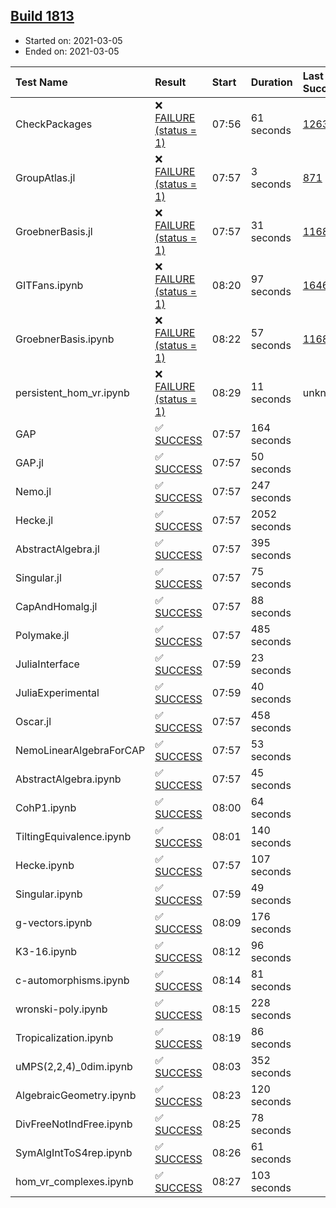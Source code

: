 ## [Build 1813](https://oscarci.mathematik.uni-kl.de/job/oscar-stable/1813/)

* Started on: 2021-03-05
* Ended on: 2021-03-05

| Test Name    | Result | Start | Duration | Last Success | First Failure |
|:-------------|:-------|:------|:---------|:-------------|:--------------|
| CheckPackages | ❌ [FAILURE (status = 1)](https://oscarci.mathematik.uni-kl.de/job/oscar-stable/1813/artifact/logs/build-1813/CheckPackages.log) | 07:56 | 61 seconds | [1263](https://oscarci.mathematik.uni-kl.de/job/oscar-stable/1263/) | [1264](https://oscarci.mathematik.uni-kl.de/job/oscar-stable/1264/) |
| GroupAtlas.jl | ❌ [FAILURE (status = 1)](https://oscarci.mathematik.uni-kl.de/job/oscar-stable/1813/artifact/logs/build-1813/GroupAtlas.jl.log) | 07:57 | 3 seconds | [871](https://oscarci.mathematik.uni-kl.de/job/oscar-stable/871/) | [872](https://oscarci.mathematik.uni-kl.de/job/oscar-stable/872/) |
| GroebnerBasis.jl | ❌ [FAILURE (status = 1)](https://oscarci.mathematik.uni-kl.de/job/oscar-stable/1813/artifact/logs/build-1813/GroebnerBasis.jl.log) | 07:57 | 31 seconds | [1168](https://oscarci.mathematik.uni-kl.de/job/oscar-stable/1168/) | [1169](https://oscarci.mathematik.uni-kl.de/job/oscar-stable/1169/) |
| GITFans.ipynb | ❌ [FAILURE (status = 1)](https://oscarci.mathematik.uni-kl.de/job/oscar-stable/1813/artifact/logs/build-1813/GITFans.ipynb.log) | 08:20 | 97 seconds | [1646](https://oscarci.mathematik.uni-kl.de/job/oscar-stable/1646/) | [1647](https://oscarci.mathematik.uni-kl.de/job/oscar-stable/1647/) |
| GroebnerBasis.ipynb | ❌ [FAILURE (status = 1)](https://oscarci.mathematik.uni-kl.de/job/oscar-stable/1813/artifact/logs/build-1813/GroebnerBasis.ipynb.log) | 08:22 | 57 seconds | [1168](https://oscarci.mathematik.uni-kl.de/job/oscar-stable/1168/) | [1169](https://oscarci.mathematik.uni-kl.de/job/oscar-stable/1169/) |
| persistent_hom_vr.ipynb | ❌ [FAILURE (status = 1)](https://oscarci.mathematik.uni-kl.de/job/oscar-stable/1813/artifact/logs/build-1813/persistent_hom_vr.ipynb.log) | 08:29 | 11 seconds | unknown | unknown |
| GAP | ✅ [SUCCESS](https://oscarci.mathematik.uni-kl.de/job/oscar-stable/1813/artifact/logs/build-1813/GAP.log) | 07:57 | 164 seconds |  |  |
| GAP.jl | ✅ [SUCCESS](https://oscarci.mathematik.uni-kl.de/job/oscar-stable/1813/artifact/logs/build-1813/GAP.jl.log) | 07:57 | 50 seconds |  |  |
| Nemo.jl | ✅ [SUCCESS](https://oscarci.mathematik.uni-kl.de/job/oscar-stable/1813/artifact/logs/build-1813/Nemo.jl.log) | 07:57 | 247 seconds |  |  |
| Hecke.jl | ✅ [SUCCESS](https://oscarci.mathematik.uni-kl.de/job/oscar-stable/1813/artifact/logs/build-1813/Hecke.jl.log) | 07:57 | 2052 seconds |  |  |
| AbstractAlgebra.jl | ✅ [SUCCESS](https://oscarci.mathematik.uni-kl.de/job/oscar-stable/1813/artifact/logs/build-1813/AbstractAlgebra.jl.log) | 07:57 | 395 seconds |  |  |
| Singular.jl | ✅ [SUCCESS](https://oscarci.mathematik.uni-kl.de/job/oscar-stable/1813/artifact/logs/build-1813/Singular.jl.log) | 07:57 | 75 seconds |  |  |
| CapAndHomalg.jl | ✅ [SUCCESS](https://oscarci.mathematik.uni-kl.de/job/oscar-stable/1813/artifact/logs/build-1813/CapAndHomalg.jl.log) | 07:57 | 88 seconds |  |  |
| Polymake.jl | ✅ [SUCCESS](https://oscarci.mathematik.uni-kl.de/job/oscar-stable/1813/artifact/logs/build-1813/Polymake.jl.log) | 07:57 | 485 seconds |  |  |
| JuliaInterface | ✅ [SUCCESS](https://oscarci.mathematik.uni-kl.de/job/oscar-stable/1813/artifact/logs/build-1813/JuliaInterface.log) | 07:59 | 23 seconds |  |  |
| JuliaExperimental | ✅ [SUCCESS](https://oscarci.mathematik.uni-kl.de/job/oscar-stable/1813/artifact/logs/build-1813/JuliaExperimental.log) | 07:59 | 40 seconds |  |  |
| Oscar.jl | ✅ [SUCCESS](https://oscarci.mathematik.uni-kl.de/job/oscar-stable/1813/artifact/logs/build-1813/Oscar.jl.log) | 07:57 | 458 seconds |  |  |
| NemoLinearAlgebraForCAP | ✅ [SUCCESS](https://oscarci.mathematik.uni-kl.de/job/oscar-stable/1813/artifact/logs/build-1813/NemoLinearAlgebraForCAP.log) | 07:57 | 53 seconds |  |  |
| AbstractAlgebra.ipynb | ✅ [SUCCESS](https://oscarci.mathematik.uni-kl.de/job/oscar-stable/1813/artifact/logs/build-1813/AbstractAlgebra.ipynb.log) | 07:57 | 45 seconds |  |  |
| CohP1.ipynb | ✅ [SUCCESS](https://oscarci.mathematik.uni-kl.de/job/oscar-stable/1813/artifact/logs/build-1813/CohP1.ipynb.log) | 08:00 | 64 seconds |  |  |
| TiltingEquivalence.ipynb | ✅ [SUCCESS](https://oscarci.mathematik.uni-kl.de/job/oscar-stable/1813/artifact/logs/build-1813/TiltingEquivalence.ipynb.log) | 08:01 | 140 seconds |  |  |
| Hecke.ipynb | ✅ [SUCCESS](https://oscarci.mathematik.uni-kl.de/job/oscar-stable/1813/artifact/logs/build-1813/Hecke.ipynb.log) | 07:57 | 107 seconds |  |  |
| Singular.ipynb | ✅ [SUCCESS](https://oscarci.mathematik.uni-kl.de/job/oscar-stable/1813/artifact/logs/build-1813/Singular.ipynb.log) | 07:59 | 49 seconds |  |  |
| g-vectors.ipynb | ✅ [SUCCESS](https://oscarci.mathematik.uni-kl.de/job/oscar-stable/1813/artifact/logs/build-1813/g-vectors.ipynb.log) | 08:09 | 176 seconds |  |  |
| K3-16.ipynb | ✅ [SUCCESS](https://oscarci.mathematik.uni-kl.de/job/oscar-stable/1813/artifact/logs/build-1813/K3-16.ipynb.log) | 08:12 | 96 seconds |  |  |
| c-automorphisms.ipynb | ✅ [SUCCESS](https://oscarci.mathematik.uni-kl.de/job/oscar-stable/1813/artifact/logs/build-1813/c-automorphisms.ipynb.log) | 08:14 | 81 seconds |  |  |
| wronski-poly.ipynb | ✅ [SUCCESS](https://oscarci.mathematik.uni-kl.de/job/oscar-stable/1813/artifact/logs/build-1813/wronski-poly.ipynb.log) | 08:15 | 228 seconds |  |  |
| Tropicalization.ipynb | ✅ [SUCCESS](https://oscarci.mathematik.uni-kl.de/job/oscar-stable/1813/artifact/logs/build-1813/Tropicalization.ipynb.log) | 08:19 | 86 seconds |  |  |
| uMPS(2,2,4)_0dim.ipynb | ✅ [SUCCESS](https://oscarci.mathematik.uni-kl.de/job/oscar-stable/1813/artifact/logs/build-1813/uMPS-2-2-4-_0dim.ipynb.log) | 08:03 | 352 seconds |  |  |
| AlgebraicGeometry.ipynb | ✅ [SUCCESS](https://oscarci.mathematik.uni-kl.de/job/oscar-stable/1813/artifact/logs/build-1813/AlgebraicGeometry.ipynb.log) | 08:23 | 120 seconds |  |  |
| DivFreeNotIndFree.ipynb | ✅ [SUCCESS](https://oscarci.mathematik.uni-kl.de/job/oscar-stable/1813/artifact/logs/build-1813/DivFreeNotIndFree.ipynb.log) | 08:25 | 78 seconds |  |  |
| SymAlgIntToS4rep.ipynb | ✅ [SUCCESS](https://oscarci.mathematik.uni-kl.de/job/oscar-stable/1813/artifact/logs/build-1813/SymAlgIntToS4rep.ipynb.log) | 08:26 | 61 seconds |  |  |
| hom_vr_complexes.ipynb | ✅ [SUCCESS](https://oscarci.mathematik.uni-kl.de/job/oscar-stable/1813/artifact/logs/build-1813/hom_vr_complexes.ipynb.log) | 08:27 | 103 seconds |  |  |
